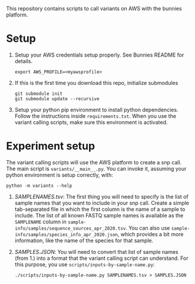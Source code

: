 
This repository contains scripts to call variants on AWS with the
bunnies platform.


Setup
================

1. Setup your AWS credentials setup properly. See Bunnies README for details.

       export AWS_PROFILE=<myawsprofile>

1. If this is the first time you download this repo, initialize submodules

       git submodule init
	   git submodule update --recursive

1. Setup your python pip environment to install python dependencies. Follow the    instructions inside `requirements.txt`. When you use the variant calling
   scripts, make sure this environment is activated.


Experiment setup
=================

The variant calling scripts will use the AWS platform to create a snp call.
The main script is `variants/__main__.py`. You can invoke it, assuming your
python environment is setup correctly, with:

    python -m variants --help

1. _SAMPLENAMES.tsv_: The first thing you will need to specify is the list of sample names that you
want to include in your snp call. Create a simple tab-separated file in which the first column is the name of a sample to include. The list of all known FASTQ sample names is available as the `SAMPLENAME` column in `sample-info/samples/sequence_sources_apr_2020.tsv`. You can also use `sample-info/samples/species_info_apr_2020.json`, which provides a bit more information, like the name of the species for that sample.

1. _SAMPLES.JSON_: You will need to convert that list of sample names (from 1.) into a format that the variant calling script can understand. For this purpose, you use `scripts/inputs-by-sample-name.py`:

       ./scripts/inputs-by-sample-name.py SAMPLENAMES.tsv > SAMPLES.JSON


